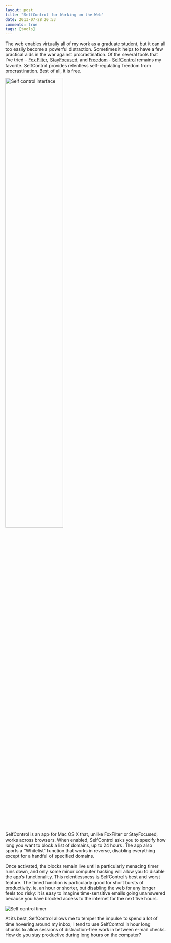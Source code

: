 ```yaml
---
layout: post
title: "SelfControl for Working on the Web"
date: 2013-07-28 20:53
comments: true
tags: [tools]
---
```


The web enables virtually all of my work as a graduate student, but it can all too easily become a powerful distraction. Sometimes it helps to have a few practical aids in the war against procrastination. Of the several tools that I’ve tried - <a href="https://addons.mozilla.org/en-us/firefox/addon/foxfilter/">Fox Filter</a>, <a href="https://chrome.google.com/webstore/detail/stayfocusd/laankejkbhbdhmipfmgcngdelahlfoji?hl=en">StayFocused</a>, and <a href="http://macfreedom.com/">Freedom</a> - <a href="http://selfcontrolapp.com/">SelfControl</a> remains my favorite. SelfControl provides relentless self-regulating freedom from procrastination. Best of all, it is free.

<img src="{{ root_url }}/assets/images/Self_Control_1.jpg" width="60%" class="left" alt="Self control interface">

SelfControl is an app for Mac OS X that, unlike FoxFilter or StayFocused, works across browsers. When enabled, SelfControl asks you to specify how long you want to block a list of domains, up to 24 hours. The app also sports a “Whitelist” function that works in reverse, disabling everything except for a handful of specified domains.

Once activated, the blocks remain live until a particularly menacing timer runs down, and only some minor computer hacking will allow you to disable the app’s functionality. This relentlessness is SelfControl’s best and worst feature. The timed function is particularly good for short bursts of productivity, ie. an hour or shorter, but disabling the web for any longer feels too risky: it is easy to imagine time-sensitive emails going unanswered because you have blocked access to the internet for the next five hours.

<img src="{{ root_url }}/assets/images/Self_Control_2.jpg" class="right" alt="Self control timer">

At its best, SelfControl allows me to temper the impulse to spend a lot of time hovering around my inbox; I tend to use SelfControl in hour long chunks to allow sessions of distraction-free work in between e-mail checks. How do you stay productive during long hours on the computer?
